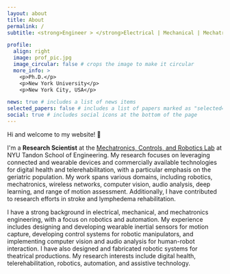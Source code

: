 ```yaml
---
layout: about
title: About
permalink: /
subtitle: <strong>Engineer > </strong>Electrical | Mechanical | Mechatronics & Robotics<br><strong>Dessert Connoisseur</strong>🍦(Self proclaimed)

profile:
  align: right
  image: prof_pic.jpg
  image_circular: false # crops the image to make it circular
  more_info: >
    <p>Ph.D.</p>
    <p>New York University</p>
    <p>New York City, USA</p>

news: true # includes a list of news items
selected_papers: false # includes a list of papers marked as "selected={true}"
social: true # includes social icons at the bottom of the page
---
```


Hi and welcome to my website! :wave:

I'm a **Research Scientist** at the [Mechatronics, Controls, and Robotics Lab](http://mechatronics.engineering.nyu.edu/) at NYU Tandon School of Engineering. My research focuses on leveraging connected and wearable devices and commercially available technologies for digital health and telerehabilitation, with a particular emphasis on the geriatric population. My work spans various domains, including robotics, mechatronics, wireless networks, computer vision, audio analysis, deep learning, and range of motion assessment. Additionally, I have contributed to research efforts in stroke and lymphedema rehabilitation.

I have a strong background in electrical, mechanical, and mechatronics engineering, with a focus on robotics and automation. My experience includes designing and developing wearable inertial sensors for motion capture, developing control systems for robotic manipulators, and implementing computer vision and audio analysis for human-robot interaction. I have also designed and fabricated robotic systems for theatrical productions. My research interests include digital health, telerehabilitation, robotics, automation, and assistive technology.


